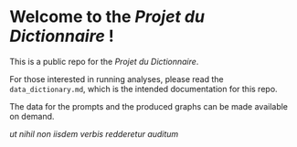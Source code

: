 # Welcome to the *Projet du Dictionnaire* !

This is a public repo for the *Projet du Dictionnaire*. 

For those interested in running analyses, please read the `data_dictionary.md`, which is the intended documentation for this repo. 

The data for the prompts and the produced graphs can be made available on demand.

*ut nihil non iisdem verbis redderetur auditum*
